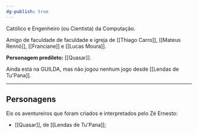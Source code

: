 ```yaml
---
dg-publish: true
---
```

Católico e Engenheiro (ou Cientista) da Computação.

Amigo de faculdade de faculdade e igreja de [[Thiago Carro]], [[Mateus Rennó]], [[Franciane]] e [[Lucas Moura]].

**Personagem predileto:** [[Quasar]].

Ainda está na GUILDA, mas não jogou nenhum jogo desde [[Lendas de Tu'Pana]].

---
## Personagens
Eis os aventureiros que foram criados e interpretados pelo Zé Ernesto:
- [[Quasar]], de [[Lendas de Tu'Pana]];